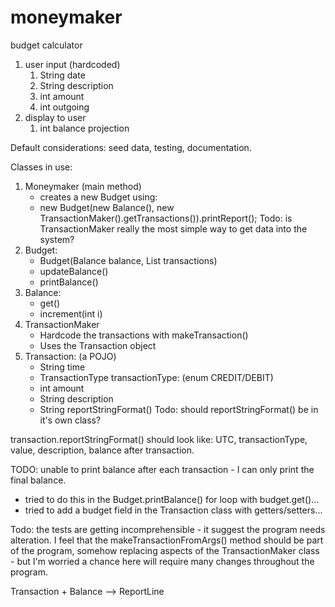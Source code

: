 # moneymaker

budget calculator
1. user input (hardcoded)
    1. String date
    1. String description
    1. int amount
    1. int outgoing
1. display to user
    1. int balance projection

Default considerations: seed data, testing, documentation.

Classes in use:
1. Moneymaker (main method)
    - creates a new Budget using:
    - new Budget(new Balance(), new TransactionMaker().getTransactions()).printReport();
    Todo: is TransactionMaker really the most simple way to get data into the system?
1. Budget:
    - Budget(Balance balance, List<Transaction> transactions)
    - updateBalance()
    - printBalance()
1. Balance:
    - get()
    - increment(int i)
1. TransactionMaker
    - Hardcode the transactions with makeTransaction()
    - Uses the Transaction object
1. Transaction: (a POJO)
     - String time
     - TransactionType transactionType: (enum CREDIT/DEBIT)
     - int amount
     - String description
     - String reportStringFormat()
     Todo: should reportStringFormat() be in it's own class?

transaction.reportStringFormat() should look like:
UTC, transactionType, value, description, balance after transaction.

TODO: unable to print balance after each transaction - I can only print the final balance.
- tried to do this in the Budget.printBalance() for loop with budget.get()...
- tried to add a budget field in the Transaction class with getters/setters...

Todo: the tests are getting incomprehensible - it suggest the program needs alteration.
I feel that the makeTransactionFromArgs() method should be part of the program,
somehow replacing aspects of the TransactionMaker class - but I'm worried a chance here will require
many changes throughout the program.

Transaction + Balance --> ReportLine